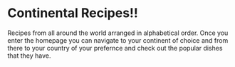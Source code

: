 
# Continental Recipes!!
Recipes from all around the world arranged in alphabetical order. Once you enter the homepage you can navigate to your continent of choice and from there to your country of your prefernce and check out the popular dishes that they have.
